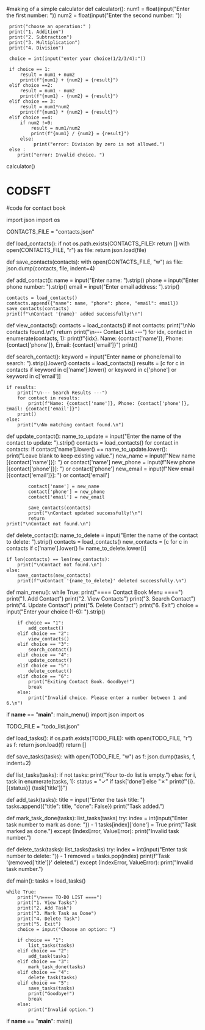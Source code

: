 #making of a simple calculator
def calculator():
     num1 = float(input("Enter the first number: "))
     num2 = float(input("Enter the second number: "))

     print("choose an operation:" )
     print("1. Addition")
     print("2. Subtraction")
     print("3. Multiplication")
     print("4. Division")

     choice = int(input("enter your choice(1/2/3/4):"))

     if choice == 1:
         result = num1 + num2
         print(f"{num1} + {num2} = {result}")
     elif choice ==2:
         result = num1 - num2
         print(f"{num1} - {num2} = {result}")
     elif choice == 3:
         result = num1*num2
         print(f"{num1} * {num2} = {result}")
     elif choice ==4:
         if num2 !=0:
             result = num1/num2
             print(f"{num1} / {num2} = {result}")
         else:
              print("error: Division by zero is not allowed.")
     else :
        print("error: Invalid choice. ")
calculator()
# CODSFT
#code for contact book

import json
import os

CONTACTS_FILE = "contacts.json"

def load_contacts():
    if not os.path.exists(CONTACTS_FILE):
        return []
    with open(CONTACTS_FILE, "r") as file:
        return json.load(file)

def save_contacts(contacts):
    with open(CONTACTS_FILE, "w") as file:
        json.dump(contacts, file, indent=4)

def add_contact():
    name = input("Enter name: ").strip()
    phone = input("Enter phone number: ").strip()
    email = input("Enter email address: ").strip()

    contacts = load_contacts()
    contacts.append({"name": name, "phone": phone, "email": email})
    save_contacts(contacts)
    print(f"\nContact '{name}' added successfully!\n")

def view_contacts():
    contacts = load_contacts()
    if not contacts:
        print("\nNo contacts found.\n")
        return
    print("\n--- Contact List ---")
    for idx, contact in enumerate(contacts, 1):
        print(f"{idx}. Name: {contact['name']}, Phone: {contact['phone']}, Email: {contact['email']}")
    print()

def search_contact():
    keyword = input("Enter name or phone/email to search: ").strip().lower()
    contacts = load_contacts()
    results = [c for c in contacts if keyword in c['name'].lower() or keyword in c['phone'] or keyword in c['email']]
    
    if results:
        print("\n--- Search Results ---")
        for contact in results:
            print(f"Name: {contact['name']}, Phone: {contact['phone']}, Email: {contact['email']}")
        print()
    else:
        print("\nNo matching contact found.\n")

def update_contact():
    name_to_update = input("Enter the name of the contact to update: ").strip()
    contacts = load_contacts()
    for contact in contacts:
        if contact['name'].lower() == name_to_update.lower():
            print("Leave blank to keep existing value.")
            new_name = input(f"New name [{contact['name']}]: ") or contact['name']
            new_phone = input(f"New phone [{contact['phone']}]: ") or contact['phone']
            new_email = input(f"New email [{contact['email']}]: ") or contact['email']
            
            contact['name'] = new_name
            contact['phone'] = new_phone
            contact['email'] = new_email

            save_contacts(contacts)
            print("\nContact updated successfully!\n")
            return
    print("\nContact not found.\n")

def delete_contact():
    name_to_delete = input("Enter the name of the contact to delete: ").strip()
    contacts = load_contacts()
    new_contacts = [c for c in contacts if c['name'].lower() != name_to_delete.lower()]
    
    if len(contacts) == len(new_contacts):
        print("\nContact not found.\n")
    else:
        save_contacts(new_contacts)
        print(f"\nContact '{name_to_delete}' deleted successfully.\n")

def main_menu():
    while True:
        print("==== Contact Book Menu ====")
        print("1. Add Contact")
        print("2. View Contacts")
        print("3. Search Contact")
        print("4. Update Contact")
        print("5. Delete Contact")
        print("6. Exit")
        choice = input("Enter your choice (1-6): ").strip()

        if choice == "1":
            add_contact()
        elif choice == "2":
            view_contacts()
        elif choice == "3":
            search_contact()
        elif choice == "4":
            update_contact()
        elif choice == "5":
            delete_contact()
        elif choice == "6":
            print("Exiting Contact Book. Goodbye!")
            break
        else:
            print("Invalid choice. Please enter a number between 1 and 6.\n")

if __name__ == "__main__":
    main_menu()
import json
import os

TODO_FILE = "todo_list.json"

def load_tasks():
    if os.path.exists(TODO_FILE):
        with open(TODO_FILE, "r") as f:
            return json.load(f)
    return []

def save_tasks(tasks):
    with open(TODO_FILE, "w") as f:
        json.dump(tasks, f, indent=2)

def list_tasks(tasks):
    if not tasks:
        print("Your to-do list is empty.")
    else:
        for i, task in enumerate(tasks, 1):
            status = "✓" if task['done'] else "✗"
            print(f"{i}. [{status}] {task['title']}")

def add_task(tasks):
    title = input("Enter the task title: ")
    tasks.append({"title": title, "done": False})
    print("Task added.")

def mark_task_done(tasks):
    list_tasks(tasks)
    try:
        index = int(input("Enter task number to mark as done: ")) - 1
        tasks[index]['done'] = True
        print("Task marked as done.")
    except (IndexError, ValueError):
        print("Invalid task number.")

def delete_task(tasks):
    list_tasks(tasks)
    try:
        index = int(input("Enter task number to delete: ")) - 1
        removed = tasks.pop(index)
        print(f"Task '{removed['title']}' deleted.")
    except (IndexError, ValueError):
        print("Invalid task number.")

def main():
    tasks = load_tasks()

    while True:
        print("\n==== TO-DO LIST ====")
        print("1. View Tasks")
        print("2. Add Task")
        print("3. Mark Task as Done")
        print("4. Delete Task")
        print("5. Exit")
        choice = input("Choose an option: ")

        if choice == "1":
            list_tasks(tasks)
        elif choice == "2":
            add_task(tasks)
        elif choice == "3":
            mark_task_done(tasks)
        elif choice == "4":
            delete_task(tasks)
        elif choice == "5":
            save_tasks(tasks)
            print("Goodbye!")
            break
        else:
            print("Invalid option.")

if __name__ == "__main__":
    main()




